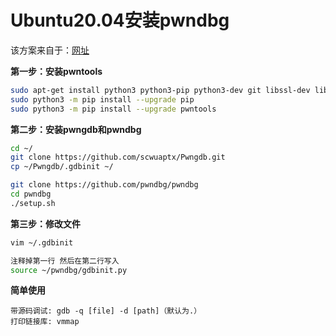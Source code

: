# Ubuntu20.04安装pwndbg

该方案来自于：[网址](https://hgg-bat.github.io/2021/10/04/pwn%E5%85%A5%E9%97%A8%E4%B9%8B%E7%8E%AF%E5%A2%83%E6%90%AD%E5%BB%BA/#%E5%AE%89%E8%A3%85pwndbg-pwngdb-%E8%81%94%E5%90%88%E8%B0%83%E8%AF%95%E7%8E%AF%E5%A2%83)

**第一步：安装pwntools**

```bash
sudo apt-get install python3 python3-pip python3-dev git libssl-dev libffi-dev build-essential
sudo python3 -m pip install --upgrade pip
sudo python3 -m pip install --upgrade pwntools
```

**第二步：安装pwngdb和pwndbg**

```bash
cd ~/
git clone https://github.com/scwuaptx/Pwngdb.git 
cp ~/Pwngdb/.gdbinit ~/
```

```bash
git clone https://github.com/pwndbg/pwndbg
cd pwndbg
./setup.sh
```

**第三步：修改文件**

```bash
vim ~/.gdbinit

注释掉第一行 然后在第二行写入
source ~/pwndbg/gdbinit.py
```

**简单使用**

```
带源码调试: gdb -q [file] -d [path]（默认为.）
打印链接库: vmmap
```

